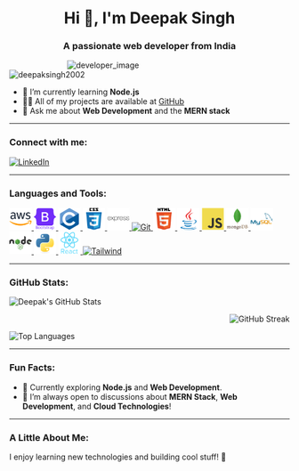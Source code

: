 <h1 align="center">Hi 👋, I'm Deepak Singh</h1>
<h3 align="center">A passionate web developer from India</h3>
<img src="https://www.seasiainfotech.com/assests/images/python-new/python-banner.png" style="width: 400px;" align="right" alt="developer_image">

<p align="left"> 
    <img src="https://komarev.com/ghpvc/?username=deepaksingh2002&label=Profile%20views&color=0e75b6&style=flat" alt="deepaksingh2002" /> 
</p>

- 🌱 I’m currently learning **Node.js**
- 👨‍💻 All of my projects are available at [GitHub](https://github.com/deepaksingh2002)
- 💬 Ask me about **Web Development** and the **MERN stack**

---

### Connect with me:

<p align="left">
    <a href="https://linkedin.com/in/deepaksingh2002" target="_blank">
        <img src="https://raw.githubusercontent.com/rahuldkjain/github-profile-readme-generator/master/src/images/icons/Social/linked-in-alt.svg" alt="LinkedIn" height="40" width="40"/>
    </a>
</p>

---

### Languages and Tools:
<p align="left">
    <a href="https://aws.amazon.com" target="_blank" rel="noreferrer">
        <img src="https://raw.githubusercontent.com/devicons/devicon/master/icons/amazonwebservices/amazonwebservices-original-wordmark.svg" alt="AWS" width="40" height="40"/>
    </a>
    <a href="https://getbootstrap.com" target="_blank" rel="noreferrer">
        <img src="https://raw.githubusercontent.com/devicons/devicon/master/icons/bootstrap/bootstrap-plain-wordmark.svg" alt="Bootstrap" width="40" height="40"/>
    </a>
    <a href="https://www.cprogramming.com/" target="_blank" rel="noreferrer">
        <img src="https://raw.githubusercontent.com/devicons/devicon/master/icons/c/c-original.svg" alt="C" width="40" height="40"/>
    </a>
    <a href="https://www.w3schools.com/css/" target="_blank" rel="noreferrer">
        <img src="https://raw.githubusercontent.com/devicons/devicon/master/icons/css3/css3-original-wordmark.svg" alt="CSS" width="40" height="40"/>
    </a>
    <a href="https://expressjs.com" target="_blank" rel="noreferrer">
        <img src="https://raw.githubusercontent.com/devicons/devicon/master/icons/express/express-original-wordmark.svg" alt="Express" width="40" height="40"/>
    </a>
    <a href="https://git-scm.com/" target="_blank" rel="noreferrer">
        <img src="https://www.vectorlogo.zone/logos/git-scm/git-scm-icon.svg" alt="Git" width="40" height="40"/>
    </a>
    <a href="https://www.w3.org/html/" target="_blank" rel="noreferrer">
        <img src="https://raw.githubusercontent.com/devicons/devicon/master/icons/html5/html5-original-wordmark.svg" alt="HTML" width="40" height="40"/>
    </a>
    <a href="https://www.java.com" target="_blank" rel="noreferrer">
        <img src="https://raw.githubusercontent.com/devicons/devicon/master/icons/java/java-original.svg" alt="Java" width="40" height="40"/>
    </a>
    <a href="https://developer.mozilla.org/en-US/docs/Web/JavaScript" target="_blank" rel="noreferrer">
        <img src="https://raw.githubusercontent.com/devicons/devicon/master/icons/javascript/javascript-original.svg" alt="JavaScript" width="40" height="40"/>
    </a>
    <a href="https://www.mongodb.com/" target="_blank" rel="noreferrer">
        <img src="https://raw.githubusercontent.com/devicons/devicon/master/icons/mongodb/mongodb-original-wordmark.svg" alt="MongoDB" width="40" height="40"/>
    </a>
    <a href="https://www.mysql.com/" target="_blank" rel="noreferrer">
        <img src="https://raw.githubusercontent.com/devicons/devicon/master/icons/mysql/mysql-original-wordmark.svg" alt="MySQL" width="40" height="40"/>
    </a>
    <a href="https://nodejs.org" target="_blank" rel="noreferrer">
        <img src="https://raw.githubusercontent.com/devicons/devicon/master/icons/nodejs/nodejs-original-wordmark.svg" alt="Node.js" width="40" height="40"/>
    </a>
    <a href="https://www.python.org" target="_blank" rel="noreferrer">
        <img src="https://raw.githubusercontent.com/devicons/devicon/master/icons/python/python-original.svg" alt="Python" width="40" height="40"/>
    </a>
    <a href="https://reactjs.org/" target="_blank" rel="noreferrer">
        <img src="https://raw.githubusercontent.com/devicons/devicon/master/icons/react/react-original-wordmark.svg" alt="React" width="40" height="40"/>
    </a>
    <a href="https://tailwindcss.com/" target="_blank" rel="noreferrer">
        <img src="https://www.vectorlogo.zone/logos/tailwindcss/tailwindcss-icon.svg" alt="Tailwind" width="40" height="40"/>
    </a>
</p>

---

### GitHub Stats:

<p align="left">
    <img src="https://github-readme-stats.vercel.app/api?username=deepaksingh2002&show_icons=true&theme=radical" alt="Deepak's GitHub Stats"/>
</p>



<p align="right">
    <img src="https://github-readme-streak-stats.herokuapp.com/?user=deepaksingh2002&theme=radical" alt="GitHub Streak"/>
</p>
<p align="left">
    <img src="https://github-readme-stats.vercel.app/api/top-langs?username=deepaksingh2002&show_icons=true&locale=en&layout=compact" alt="Top Languages"/>
</p>

---

### Fun Facts:
- 🌱 Currently exploring **Node.js** and **Web Development**.
- 💬 I’m always open to discussions about **MERN Stack**, **Web Development**, and **Cloud Technologies**!

---

### A Little About Me:
I enjoy learning new technologies and building cool stuff! 🚀
